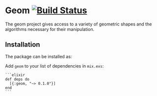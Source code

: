 # Geom  [![Build Status](https://travis-ci.org/EtienneDesticourt/geom.svg?branch=master)](https://travis-ci.org/EtienneDesticourt/geom)

The geom project gives access to a variety of geometric shapes and the algorithms necessary for their manipulation.

## Installation

The package can be installed as:

  Add `geom` to your list of dependencies in `mix.exs`:

    ```elixir
    def deps do
      [{:geom, "~> 0.1.0"}]
    end
    ```

